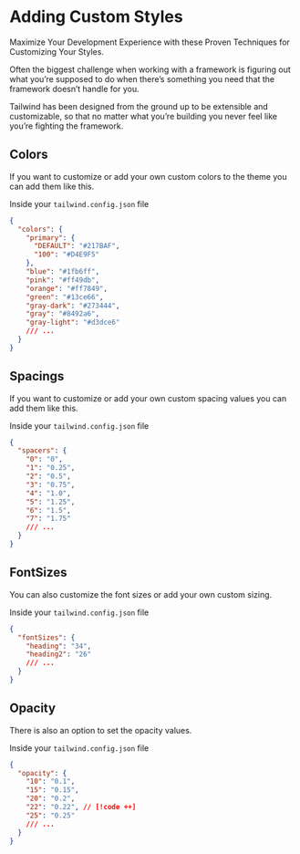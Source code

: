 # Adding Custom Styles

Maximize Your Development Experience with these Proven Techniques for Customizing Your Styles.

Often the biggest challenge when working with a framework is figuring out what you’re supposed to do when there’s something you need that the framework doesn’t handle for you.

Tailwind has been designed from the ground up to be extensible and customizable, so that no matter what you’re building you never feel like you’re fighting the framework.

## Colors

If you want to customize or add your own custom colors to the theme you can add them like this.

Inside your `tailwind.config.json` file

```json
{
  "colors": {
    "primary": {
      "DEFAULT": "#217BAF",
      "100": "#D4E9F5"
    },
    "blue": "#1fb6ff",
    "pink": "#ff49db",
    "orange": "#ff7849",
    "green": "#13ce66",
    "gray-dark": "#273444",
    "gray": "#8492a6",
    "gray-light": "#d3dce6"
    /// ...
  }
}
```

## Spacings

If you want to customize or add your own custom spacing values you can add them like this.

Inside your `tailwind.config.json` file

```json
{
  "spacers": {
    "0": "0",
    "1": "0.25",
    "2": "0.5",
    "3": "0.75",
    "4": "1.0",
    "5": "1.25",
    "6": "1.5",
    "7": "1.75"
    /// ...
  }
}
```

## FontSizes

You can also customize the font sizes or add your own custom sizing.

Inside your `tailwind.config.json` file

```json
{
  "fontSizes": {
    "heading": "34",
    "heading2": "26"
    /// ...
  }
}
```

## Opacity

There is also an option to set the opacity values.

Inside your `tailwind.config.json` file

```json
{
  "opacity": {
    "10": "0.1",
    "15": "0.15",
    "20": "0.2",
    "22": "0.22", // [!code ++]
    "25": "0.25"
    /// ...
  }
}
```
